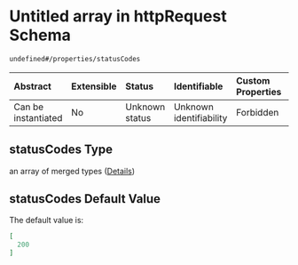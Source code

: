 # Untitled array in httpRequest Schema

```txt
undefined#/properties/statusCodes
```



| Abstract            | Extensible | Status         | Identifiable            | Custom Properties | Additional Properties | Access Restrictions | Defined In                                                                         |
| :------------------ | :--------- | :------------- | :---------------------- | :---------------- | :-------------------- | :------------------ | :--------------------------------------------------------------------------------- |
| Can be instantiated | No         | Unknown status | Unknown identifiability | Forbidden         | Allowed               | none                | [httpRequest\_v2.schema.json\*](httpRequest_v2.schema.json "open original schema") |

## statusCodes Type

an array of merged types ([Details](httprequest_v2-properties-statuscodes-items.md))

## statusCodes Default Value

The default value is:

```json
[
  200
]
```
